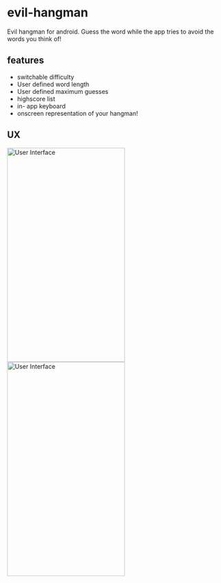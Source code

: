 # evil-hangman
Evil hangman for android. Guess the word while the app tries to avoid the words you think of!

features
--------
- switchable difficulty
- User defined word length
- User defined maximum guesses
- highscore list
- in- app keyboard
- onscreen representation of your hangman!

UX
--
<img src="http://i.imgur.com/Z1JIL9n.jpg" alt="User Interface" height="500" width="275">
<span><img src="http://i.imgur.com/yMTpAvm.jpg" alt="User Interface" height="500" width="275"></span>
